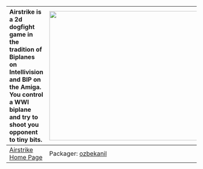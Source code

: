 | Airstrike is a 2d dogfight game in the tradition of Biplanes on Intellivision and BIP on the Amiga. You control a WWI biplane and try to shoot you opponent to tiny bits. | <a href='http://www.youtube.com/watch?feature=player_embedded&v=J0_tMj5QVmk' target='_blank'><img src='http://img.youtube.com/vi/J0_tMj5QVmk/0.jpg' width='425' height=344 /></a> |
|:--------------------------------------------------------------------------------------------------------------------------------------------------------------------------|:----------------------------------------------------------------------------------------------------------------------------------------------------------------------------------|
|[Airstrike Home Page](http://icculus.org/airstrike/)| Packager: [ozbekanil](ozbekanil.md) |